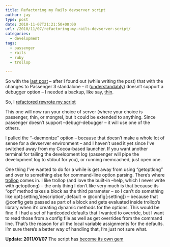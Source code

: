 ```yaml
---
title: Refactoring my Rails devserver script
author: jay
type: post
date: 2010-11-07T21:21:50+00:00
url: /2010/11/07/refactoring-my-rails-devserver-script/
categories:
  - development
tags:
  - passenger
  - rails
  - ruby
  - trollop

---
```

So with the [last post][1] &#8211; after I found out (while writing the post) that with the changes to Passenger 3 standalone &#8211; it ([understandably][2]) doesn’t support a debugger option &#8211; I needed a backup, like say, [thin][3].

So, I [refactored rewrote my script][4]

This one will now run your choice of server (where your choice is passenger, thin, or mongrel, but it could be extended to anything. Since passenger doesn’t support –debug/–debugger &#8211; it will use one of the others.

I pulled the “–daemonize” option &#8211; because that doesn’t make a whole lot of sense for a devserver environment &#8211; and I haven’t used it yet since I’ve switched away from my Cocoa-based launcher. If you want another terminal for tailing the development log (passenger will pipe the development log to stdout for you), or running memcached, just open one.

One thing I’ve wanted to do for a while is get away from using “getoptlong” and over to something else for command-line option parsing. There’s where [trollop][5] comes in. I like trollop (and love the built-in –help, which I never write with getoptlong) &#8211; the only thing I don’t like very much is that because its “opt” method takes a block as the third parameter &#8211; so I can’t do something like opt(:setting,’description’,:default => @config[:setting]) &#8211; because that @config gets passed as part of a block and gets evaluated inside trollop’s library when it’s creating dynamic methods for the options. This would be fine if I had a set of hardcoded defaults that I wanted to override, but I want to read those from a config file as well as get overrides from the command line. That’s the reason for all the local variable assignments for the defaults. I’m sure there’s a better way of handling that, I’m just not sure what.

**Update: 2011/01/07** The script has [become its own gem][6]

 [1]: /2010/11/07/creating-a-rails-development-environment-on-mac-os-x/
 [2]: http://stackoverflow.com/questions/4085123/passenger-3-0-and-debugger
 [3]: http://code.macournoyer.com/thin/
 [4]: https://github.com/jasonadamyoung/dmbdraft/blob/bd71d4486a27ef931e36acdde098c08ffc49f04f/script/devserver
 [5]: http://trollop.rubyforge.org/
 [6]: https://github.com/jasonadamyoung/devserver